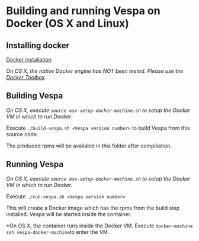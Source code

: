 
# Building and running Vespa on Docker (OS X and Linux)

## Installing docker
[Docker installation](https://docs.docker.com/engine/installation/)

*On OS X, the native Docker engine has NOT been tested. Please use the [Docker Toolbox](https://www.docker.com/products/docker-toolbox).*

## Building Vespa
*On OS X, execute ```source osx-setup-docker-machine.sh``` to setup the Docker VM in which to run Docker.*

Execute ```./build-vespa.sh <Vespa version number>``` to build Vespa from this source code.

The produced rpms will be available in this folder after compiliation.

## Running Vespa
*On OS X, execute ```source osx-setup-docker-machine.sh``` to setup the Docker VM in which to run Docker.*

Execute ```./run-vespa.sh <Vespa version number>```

This will create a Docker image which has the rpms from the build step installed. Vespa will be started inside the container.

*On OS X, the container runs inside the Docker VM. Execute ```docker-machine ssh vespa-docker-machine```to enter the VM.
